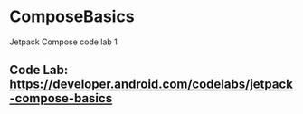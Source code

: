 # ComposeBasics
Jetpack Compose code lab 1

## Code Lab: https://developer.android.com/codelabs/jetpack-compose-basics
